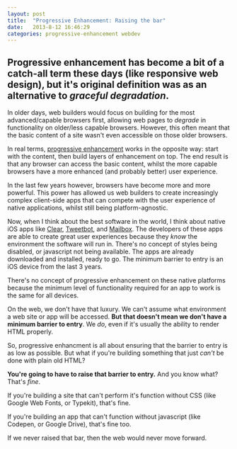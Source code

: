 ```yaml
---
layout: post
title:  "Progressive Enhancement: Raising the bar"
date:   2013-8-12 16:46:29
categories: progressive-enhancement webdev
---
```


## Progressive enhancement has become a bit of a catch-all term these days (like responsive web design), but it's original definition was as an alternative to *graceful degradation*.

In older days, web builders would focus on building for the most advanced/capable browsers first, allowing web pages to *degrade* in functionality on older/less capable browsers. However, this often meant that the basic content of a site wasn't even accessible on those older browsers.

In real terms, [progressive enhancement](http://en.wikipedia.org/wiki/Progressive_enhancement) works in the opposite way: start with the content, then build layers of enhancement on top. The end result is that any browser can access the basic content, whilst the more capable browsers have a more enhanced (and probably better) user experience.

In the last few years however, browsers have become more and more powerful. This power has allowed us web builders to create increasingly complex client-side apps that can compete with the user experience of native applications, whilst still being platform-agnostic.

Now, when I think about the best software in the world, I think about native iOS apps like [Clear](http://realmacsoftware.com/clear), [Tweetbot](http://tapbots.com/software/tweetbot/), and [Mailbox](http://www.mailboxapp.com/). The developers of these apps are able to create great user experiences because they *know* the environment the software will run in. There's no concept of styles being disabled, or javascript not being available. The apps are already downloaded and installed, ready to go. The minimum barrier to entry is an iOS device from the last 3 years.

There's no concept of progressive enhancement on these native platforms because the minimum level of functionality required for an app to work is the same for all devices.

On the web, we don't have that luxury. We can't assume what environment a web site or app will be accessed. **But that doesn't mean we don't have a minimum barrier to entry**. We *do*, even if it's usually the ability to render HTML properly.

So, progressive enhancment is all about ensuring that the barrier to entry is as low as possible. But what if you're building something that just *can't* be done with plain old HTML?

**You're going to have to raise that barrier to entry.**
And you know what? That's *fine*.

If you're building a site that can't perform it's function without CSS (like Google Web Fonts, or Typekit), that's fine.

If you're building an app that can't function without javascript (like Codepen, or Google Drive), that's fine too.

If we never raised that bar, then the web would never move forward.